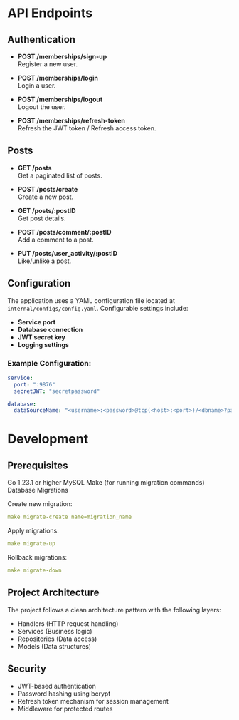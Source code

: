 # API Endpoints

## Authentication

- **POST /memberships/sign-up**  
  Register a new user.

- **POST /memberships/login**  
  Login a user.

- **POST /memberships/logout**  
  Logout the user.

- **POST /memberships/refresh-token**  
  Refresh the JWT token / Refresh access token.

## Posts

- **GET /posts**  
  Get a paginated list of posts.

- **POST /posts/create**  
  Create a new post.

- **GET /posts/:postID**  
  Get post details.

- **POST /posts/comment/:postID**  
  Add a comment to a post.

- **PUT /posts/user_activity/:postID**  
  Like/unlike a post.

## Configuration

The application uses a YAML configuration file located at `internal/configs/config.yaml`. Configurable settings include:

- **Service port**
- **Database connection**
- **JWT secret key**
- **Logging settings**

### Example Configuration:

```yaml
service:
  port: ":9876"
  secretJWT: "secretpassword"

database:
  dataSourceName: "<username>:<password>@tcp(<host>:<port>)/<dbname>?parseTime=true"
```
# Development
## Prerequisites
Go 1.23.1 or higher
MySQL
Make (for running migration commands)
Database Migrations

Create new migration:

```yaml
make migrate-create name=migration_name
```

Apply migrations:
```yaml
make migrate-up
```

Rollback migrations:
```yaml
make migrate-down
```

## Project Architecture
The project follows a clean architecture pattern with the following layers:

- Handlers (HTTP request handling)
- Services (Business logic)
- Repositories (Data access)
- Models (Data structures)


## Security
- JWT-based authentication
- Password hashing using bcrypt
- Refresh token mechanism for session management
- Middleware for protected routes

